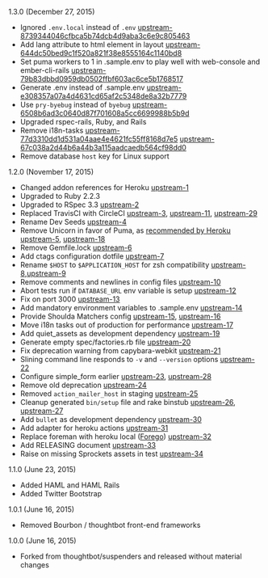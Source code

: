 1.3.0 (December 27, 2015)
* Ignored `.env.local` instead of `.env` [upstream-8739344046cfbca5b74dcb4d9aba3c6e9c805463]
* Add lang attribute to html element in layout [upstream-644dc50bed9c1f520a821f38e8555164c1140bd8]
* Set puma workers to 1 in .sample.env to play well with web-console and ember-cli-rails [upstream-79b83dbbd0959db0502ffbf603ac6ce5b1768517]
* Generate .env instead of .sample.env [upstream-e308357a07a4d4631cd65af2c5348de8a32b7779]
* Use `pry-byebug` instead of `byebug` [upstream-6508b6ad3c0640d87f701608a5cc6699988b5b9d]
* Upgraded rspec-rails, Ruby, and Rails
* Remove i18n-tasks [upstream-77d3310dd1d531a04aae4e4621fc55ff8168d7e5] [upstream-67c038a2d44b6a44b3a115aadcaedb564cf98dd0]
* Remove database `host` key for Linux support

[upstream-8739344046cfbca5b74dcb4d9aba3c6e9c805463]: https://github.com/thoughtbot/suspenders/commit/8739344046cfbca5b74dcb4d9aba3c6e9c805463
[upstream-644dc50bed9c1f520a821f38e8555164c1140bd8]: https://github.com/thoughtbot/suspenders/commit/644dc50bed9c1f520a821f38e8555164c1140bd8
[upstream-79b83dbbd0959db0502ffbf603ac6ce5b1768517]: https://github.com/thoughtbot/suspenders/commit/79b83dbbd0959db0502ffbf603ac6ce5b1768517
[upstream-e308357a07a4d4631cd65af2c5348de8a32b7779]: https://github.com/thoughtbot/suspenders/commit/e308357a07a4d4631cd65af2c5348de8a32b7779
[upstream-6508b6ad3c0640d87f701608a5cc6699988b5b9d]: https://github.com/thoughtbot/suspenders/commit/6508b6ad3c0640d87f701608a5cc6699988b5b9d
[upstream-77d3310dd1d531a04aae4e4621fc55ff8168d7e5]: https://github.com/thoughtbot/suspenders/commit/77d3310dd1d531a04aae4e4621fc55ff8168d7e5
[upstream-67c038a2d44b6a44b3a115aadcaedb564cf98dd0]: https://github.com/thoughtbot/suspenders/commit/67c038a2d44b6a44b3a115aadcaedb564cf98dd0

1.2.0 (November 17, 2015)
* Changed addon references for Heroku [upstream-1]
* Upgraded to Ruby 2.2.3
* Upgraded to RSpec 3.3 [upstream-2]
* Replaced TravisCI with CircleCI [upstream-3], [upstream-11], [upstream-29]
* Rename Dev Seeds [upstream-4]
* Remove Unicorn in favor of Puma, as [recommended by Heroku] [upstream-5], [upstream-18]
* Remove Gemfile.lock [upstream-6]
* Add ctags configuration dotfile [upstream-7]
* Rename `$HOST` to `$APPLICATION_HOST` for zsh compatibility [upstream-8],[upstream-9]
* Remove comments and newlines in config files [upstream-10]
* Abort tests run if `DATABASE_URL` env variable is setup [upstream-12]
* Fix on port 3000 [upstream-13]
* Add mandatory environment variables to .sample.env [upstream-14]
* Provide Shoulda Matchers config [upstream-15], [upstream-16]
* Move i18n tasks out of production for performance [upstream-17]
* Add quiet_assets as development dependency [upstream-19]
* Generate empty spec/factories.rb file [upstream-20]
* Fix deprecation warning from capybara-webkit [upstream-21]
* Slining command line responds to `-v` and `--version` options [upstream-22]
* Configure simple_form earlier [upstream-23], [upstream-28]
* Remove old deprecation [upstream-24]
* Removed `action_mailer_host` in staging [upstream-25]
* Cleanup generated `bin/setup` file and rake binstub [upstream-26], [upstream-27]
* Add `bullet` as development dependency [upstream-30]
* Add adapter for heroku actions [upstream-31]
* Replace foreman with heroku local ([Forego]) [upstream-32]
* Add RELEASING document [upstream-33]
* Raise on missing Sprockets assets in test [upstream-34]

[recommended by Heroku]: https://devcenter.heroku.com/changelog-items/594
[upstream-1]: https://github.com/thoughtbot/suspenders/commit/f34ab5189300a57e14c28aaeca17bd5573080f1d
[upstream-2]: https://github.com/thoughtbot/suspenders/commit/35979868ba9f8a8d0e89f58722ecf7687ae7bf14
[upstream-3]: https://github.com/thoughtbot/suspenders/commit/ac3924da64bb2c71f8611919e5f43b85261da600
[upstream-4]: https://github.com/thoughtbot/suspenders/commit/2cd79f5f6b0919340fe0ed4c69d83ff4f449dadb
[upstream-5]: https://github.com/thoughtbot/suspenders/commit/c681ed379f4117dd62e64ff4e910a38e1a4cbf47
[upstream-6]: https://github.com/thoughtbot/suspenders/commit/539b5c6e7fe68ee6ccad168ea6e267c7f12ae9bd
[upstream-7]: https://github.com/thoughtbot/suspenders/commit/390c0c4f8164729927890a66d5ad62b26b10f9f4
[upstream-8]: https://github.com/thoughtbot/suspenders/commit/9d27905884540e44109cc66630062101307f150a
[upstream-9]: https://github.com/thoughtbot/suspenders/commit/f6f4869f9dbad9104597bc4380330e8311f75d08
[upstream-10]: https://github.com/thoughtbot/suspenders/commit/f65e94d919796c353c399e7d1a814cd5bbf6c50d
[upstream-11]: https://github.com/thoughtbot/suspenders/commit/741677f47ad614bdbd023e38788a2d0dcc06e1ad
[upstream-12]: https://github.com/thoughtbot/suspenders/commit/2c069e1e387e3a538aa44a2d235f05e22b0cb03a
[upstream-13]: https://github.com/thoughtbot/suspenders/commit/4292fea5b17a3ee9a4c1ed11aef4430f0fb71921
[upstream-14]: https://github.com/thoughtbot/suspenders/commit/efff20491c492715ed6fd8fb2700bbcd8b99709f
[upstream-15]: https://github.com/thoughtbot/suspenders/commit/af523754f3a27b14ac76e0b9a43391a87541e34c
[upstream-16]: https://github.com/thoughtbot/suspenders/commit/6f4bc189a91b68dfbb7d37bb669e799602d8d4fd
[upstream-17]: https://github.com/thoughtbot/suspenders/commit/66d048be81cf5608ea5ee42075bdccf29122256f
[upstream-18]: https://github.com/thoughtbot/suspenders/commit/bfd75f9f16f8557ddf91a069525d13f7bdc7ce8f
[upstream-19]: https://github.com/thoughtbot/suspenders/commit/3a06edfd2a66047912cc08a85af32a7dfac16324
[upstream-20]: https://github.com/thoughtbot/suspenders/commit/0243f89579363fc6a487e46b2ba14b50a9fc23d4
[upstream-21]: https://github.com/thoughtbot/suspenders/commit/791d938f91bf5fb5ae5ec987d6ceaffbec8f923e
[upstream-22]: https://github.com/thoughtbot/suspenders/commit/e1a5b2f1101a94a55753020266288b354160cf4f
[upstream-23]: https://github.com/thoughtbot/suspenders/commit/4b517a11547f880df4b9237c1dd6e96a2cba9cc7
[upstream-24]: https://github.com/thoughtbot/suspenders/commit/cde3eb1748172c56b6d857a140bc1ed6314c5b34
[upstream-25]: https://github.com/thoughtbot/suspenders/commit/0a4dfa2c293993272938cf1de80c7934337b52fc
[upstream-26]: https://github.com/thoughtbot/suspenders/commit/53b2fea247740eef92d8e63a144ab66c1109add7
[upstream-27]: https://github.com/thoughtbot/suspenders/commit/8e75eef9fae0b44e3300704ea91c454318808925
[upstream-28]: https://github.com/thoughtbot/suspenders/commit/8974398f31e6cb276798da36366ab76510706025
[upstream-29]: https://github.com/thoughtbot/suspenders/commit/6ac8874496e15da3f0e5906cbb2b5e7261be00ca
[upstream-30]: https://github.com/thoughtbot/suspenders/commit/e077da95487698467080f94aa397147a6617a9f8
[upstream-31]: https://github.com/thoughtbot/suspenders/commit/f733bb413ad92edcf81d3ce3273ccb3382878be9
[upstream-32]: https://github.com/thoughtbot/suspenders/commit/6b7614a8dc7ff2a7dd32d087039e49fd5984a35d
[Forego]: https://github.com/ddollar/forego
[upstream-33]: https://github.com/thoughtbot/suspenders/commit/e96f8450ebfebacd13973d091fcbc9115ace00bc
[upstream-34]: https://github.com/thoughtbot/suspenders/commit/dd6b2037e5a7f5cd99b96187be143129af9ab2cb

1.1.0 (June 23, 2015)
* Added HAML and HAML Rails
* Added Twitter Bootstrap

1.0.1 (June 16, 2015)
* Removed Bourbon / thoughtbot front-end frameworks

1.0.0 (June 16, 2015)
* Forked from thoughtbot/suspenders and released without material changes
